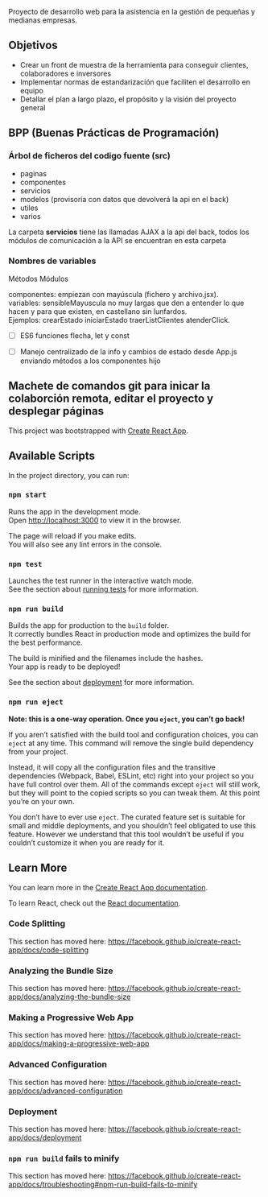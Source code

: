 Proyecto de desarrollo web para la asistencia en la gestión de pequeñas y medianas empresas.

## Objetivos
 - Crear un front de muestra de la herramienta para conseguir clientes, colaboradores e inversores
 - Implementar normas de estandarización que faciliten el desarrollo en equipo
 - Detallar el plan a largo plazo, el propósito y la visión del proyecto general

## BPP (Buenas Prácticas de Programación)

### Árbol de ficheros del codigo fuente (src)

 * paginas
 * componentes
 * servicios
 * modelos (provisoria con datos que devolverá la api en el back)
 * utiles
 * varios
  
La carpeta **servicios** tiene las llamadas AJAX a la api del back, todos los módulos de comunicación a la API se encuentran en esta carpeta

### Nombres de variables
  Métodos
  Módulos

componentes: empiezan con mayúscula (fichero y archivo.jsx).<br />
variables: sensibleMayuscula no muy largas que den a entender lo que hacen y para que existen, en castellano sin lunfardos.<br />
Ejemplos: crearEstado iniciarEstado traerListClientes atenderClick.

 - [ ] ES6 funciones flecha, let y const
 - [ ] Manejo centralizado de la info y cambios de estado desde App.js enviando métodos a los componentes hijo
 
 



## Machete de comandos git para inicar la colaborción remota, editar el proyecto y desplegar páginas


This project was bootstrapped with [Create React App](https://github.com/facebook/create-react-app).

## Available Scripts

In the project directory, you can run:

### `npm start`

Runs the app in the development mode.<br />
Open [http://localhost:3000](http://localhost:3000) to view it in the browser.

The page will reload if you make edits.<br />
You will also see any lint errors in the console.

### `npm test`

Launches the test runner in the interactive watch mode.<br />
See the section about [running tests](https://facebook.github.io/create-react-app/docs/running-tests) for more information.

### `npm run build`

Builds the app for production to the `build` folder.<br />
It correctly bundles React in production mode and optimizes the build for the best performance.

The build is minified and the filenames include the hashes.<br />
Your app is ready to be deployed!

See the section about [deployment](https://facebook.github.io/create-react-app/docs/deployment) for more information.

### `npm run eject`

**Note: this is a one-way operation. Once you `eject`, you can’t go back!**

If you aren’t satisfied with the build tool and configuration choices, you can `eject` at any time. This command will remove the single build dependency from your project.

Instead, it will copy all the configuration files and the transitive dependencies (Webpack, Babel, ESLint, etc) right into your project so you have full control over them. All of the commands except `eject` will still work, but they will point to the copied scripts so you can tweak them. At this point you’re on your own.

You don’t have to ever use `eject`. The curated feature set is suitable for small and middle deployments, and you shouldn’t feel obligated to use this feature. However we understand that this tool wouldn’t be useful if you couldn’t customize it when you are ready for it.

## Learn More

You can learn more in the [Create React App documentation](https://facebook.github.io/create-react-app/docs/getting-started).

To learn React, check out the [React documentation](https://reactjs.org/).

### Code Splitting

This section has moved here: https://facebook.github.io/create-react-app/docs/code-splitting

### Analyzing the Bundle Size

This section has moved here: https://facebook.github.io/create-react-app/docs/analyzing-the-bundle-size

### Making a Progressive Web App

This section has moved here: https://facebook.github.io/create-react-app/docs/making-a-progressive-web-app

### Advanced Configuration

This section has moved here: https://facebook.github.io/create-react-app/docs/advanced-configuration

### Deployment

This section has moved here: https://facebook.github.io/create-react-app/docs/deployment

### `npm run build` fails to minify

This section has moved here: https://facebook.github.io/create-react-app/docs/troubleshooting#npm-run-build-fails-to-minify

